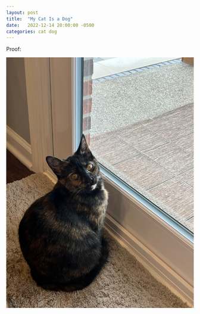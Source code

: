 ```yaml
---
layout: post
title:  "My Cat Is a Dog"
date:   2022-12-14 20:00:00 -0500
categories: cat dog
---
```

Proof:

![dog that is not a dog](/assets/dog.jpg)

